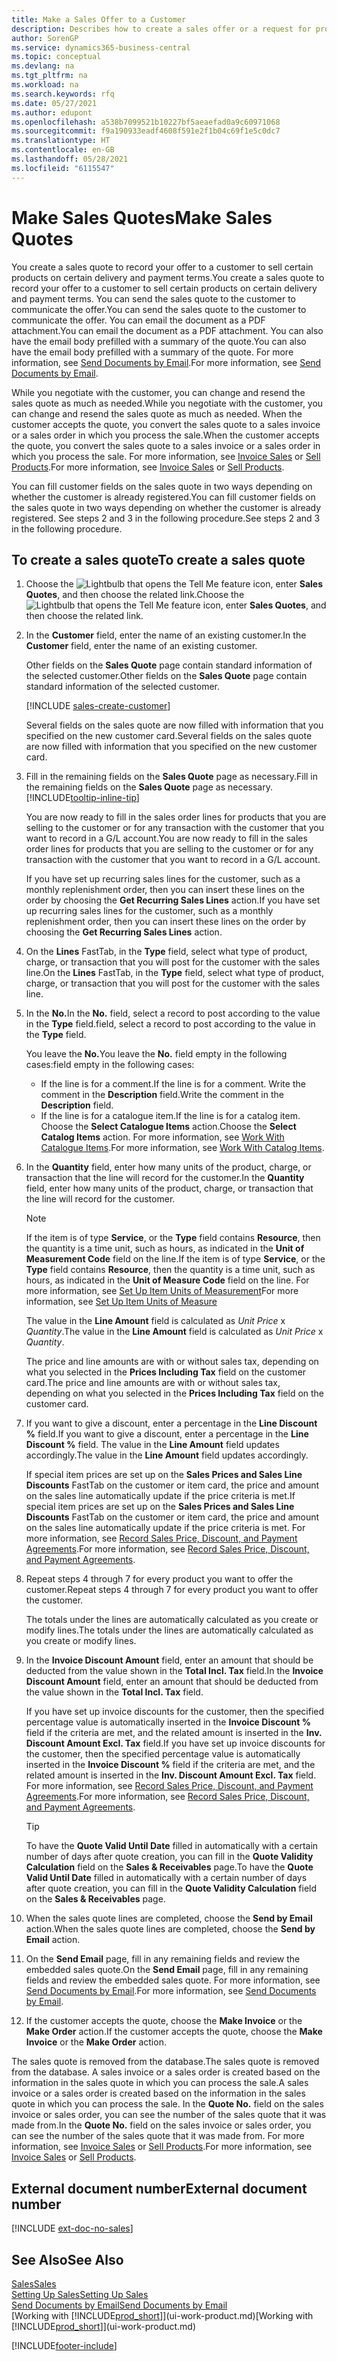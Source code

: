 ```yaml
---
title: Make a Sales Offer to a Customer
description: Describes how to create a sales offer or a request for proposal (RFQ) document to record your offer to a customer to sell products under certain terms.
author: SorenGP
ms.service: dynamics365-business-central
ms.topic: conceptual
ms.devlang: na
ms.tgt_pltfrm: na
ms.workload: na
ms.search.keywords: rfq
ms.date: 05/27/2021
ms.author: edupont
ms.openlocfilehash: a538b7099521b10227bf5aeaefad0a9c60971068
ms.sourcegitcommit: f9a190933eadf4608f591e2f1b04c69f1e5c0dc7
ms.translationtype: HT
ms.contentlocale: en-GB
ms.lasthandoff: 05/28/2021
ms.locfileid: "6115547"
---
```

# <a name="make-sales-quotes"></a><span data-ttu-id="ab176-103">Make Sales Quotes</span><span class="sxs-lookup"><span data-stu-id="ab176-103">Make Sales Quotes</span></span>

<span data-ttu-id="ab176-104">You create a sales quote to record your offer to a customer to sell certain products on certain delivery and payment terms.</span><span class="sxs-lookup"><span data-stu-id="ab176-104">You create a sales quote to record your offer to a customer to sell certain products on certain delivery and payment terms.</span></span> <span data-ttu-id="ab176-105">You can send the sales quote to the customer to communicate the offer.</span><span class="sxs-lookup"><span data-stu-id="ab176-105">You can send the sales quote to the customer to communicate the offer.</span></span> <span data-ttu-id="ab176-106">You can email the document as a PDF attachment.</span><span class="sxs-lookup"><span data-stu-id="ab176-106">You can email the document as a PDF attachment.</span></span> <span data-ttu-id="ab176-107">You can also have the email body prefilled with a summary of the quote.</span><span class="sxs-lookup"><span data-stu-id="ab176-107">You can also have the email body prefilled with a summary of the quote.</span></span> <span data-ttu-id="ab176-108">For more information, see [Send Documents by Email](ui-how-send-documents-email.md).</span><span class="sxs-lookup"><span data-stu-id="ab176-108">For more information, see [Send Documents by Email](ui-how-send-documents-email.md).</span></span>

<span data-ttu-id="ab176-109">While you negotiate with the customer, you can change and resend the sales quote as much as needed.</span><span class="sxs-lookup"><span data-stu-id="ab176-109">While you negotiate with the customer, you can change and resend the sales quote as much as needed.</span></span> <span data-ttu-id="ab176-110">When the customer accepts the quote, you convert the sales quote to a sales invoice or a sales order in which you process the sale.</span><span class="sxs-lookup"><span data-stu-id="ab176-110">When the customer accepts the quote, you convert the sales quote to a sales invoice or a sales order in which you process the sale.</span></span> <span data-ttu-id="ab176-111">For more information, see [Invoice Sales](sales-how-invoice-sales.md) or [Sell Products](sales-how-sell-products.md).</span><span class="sxs-lookup"><span data-stu-id="ab176-111">For more information, see [Invoice Sales](sales-how-invoice-sales.md) or [Sell Products](sales-how-sell-products.md).</span></span>

<span data-ttu-id="ab176-112">You can fill customer fields on the sales quote in two ways depending on whether the customer is already registered.</span><span class="sxs-lookup"><span data-stu-id="ab176-112">You can fill customer fields on the sales quote in two ways depending on whether the customer is already registered.</span></span> <span data-ttu-id="ab176-113">See steps 2 and 3 in the following procedure.</span><span class="sxs-lookup"><span data-stu-id="ab176-113">See steps 2 and 3 in the following procedure.</span></span>

## <a name="to-create-a-sales-quote"></a><span data-ttu-id="ab176-114">To create a sales quote</span><span class="sxs-lookup"><span data-stu-id="ab176-114">To create a sales quote</span></span>

1. <span data-ttu-id="ab176-115">Choose the ![Lightbulb that opens the Tell Me feature](media/ui-search/search_small.png "Tell me what you want to do") icon, enter **Sales Quotes**, and then choose the related link.</span><span class="sxs-lookup"><span data-stu-id="ab176-115">Choose the ![Lightbulb that opens the Tell Me feature](media/ui-search/search_small.png "Tell me what you want to do") icon, enter **Sales Quotes**, and then choose the related link.</span></span>
2. <span data-ttu-id="ab176-116">In the **Customer** field, enter the name of an existing customer.</span><span class="sxs-lookup"><span data-stu-id="ab176-116">In the **Customer** field, enter the name of an existing customer.</span></span>

   <span data-ttu-id="ab176-117">Other fields on the **Sales Quote** page contain standard information of the selected customer.</span><span class="sxs-lookup"><span data-stu-id="ab176-117">Other fields on the **Sales Quote** page contain standard information of the selected customer.</span></span>  

    [!INCLUDE [sales-create-customer](includes/sales-create-customer.md)]

    <span data-ttu-id="ab176-118">Several fields on the sales quote are now filled with information that you specified on the new customer card.</span><span class="sxs-lookup"><span data-stu-id="ab176-118">Several fields on the sales quote are now filled with information that you specified on the new customer card.</span></span>  
3. <span data-ttu-id="ab176-119">Fill in the remaining fields on the **Sales Quote** page as necessary.</span><span class="sxs-lookup"><span data-stu-id="ab176-119">Fill in the remaining fields on the **Sales Quote** page as necessary.</span></span> [!INCLUDE[tooltip-inline-tip](includes/tooltip-inline-tip_md.md)]  

    <span data-ttu-id="ab176-120">You are now ready to fill in the sales order lines for products that you are selling to the customer or for any transaction with the customer that you want to record in a G/L account.</span><span class="sxs-lookup"><span data-stu-id="ab176-120">You are now ready to fill in the sales order lines for products that you are selling to the customer or for any transaction with the customer that you want to record in a G/L account.</span></span>  

    <span data-ttu-id="ab176-121">If you have set up recurring sales lines for the customer, such as a monthly replenishment order, then you can insert these lines on the order by choosing the **Get Recurring Sales Lines** action.</span><span class="sxs-lookup"><span data-stu-id="ab176-121">If you have set up recurring sales lines for the customer, such as a monthly replenishment order, then you can insert these lines on the order by choosing the **Get Recurring Sales Lines** action.</span></span>  

4. <span data-ttu-id="ab176-122">On the **Lines** FastTab, in the **Type** field, select what type of product, charge, or transaction that you will post for the customer with the sales line.</span><span class="sxs-lookup"><span data-stu-id="ab176-122">On the **Lines** FastTab, in the **Type** field, select what type of product, charge, or transaction that you will post for the customer with the sales line.</span></span>
5. <span data-ttu-id="ab176-123">In the **No.**</span><span class="sxs-lookup"><span data-stu-id="ab176-123">In the **No.**</span></span> <span data-ttu-id="ab176-124">field, select a record to post according to the value in the **Type** field.</span><span class="sxs-lookup"><span data-stu-id="ab176-124">field, select a record to post according to the value in the **Type** field.</span></span>

    <span data-ttu-id="ab176-125">You leave the **No.**</span><span class="sxs-lookup"><span data-stu-id="ab176-125">You leave the **No.**</span></span> <span data-ttu-id="ab176-126">field empty in the following cases:</span><span class="sxs-lookup"><span data-stu-id="ab176-126">field empty in the following cases:</span></span>
    - <span data-ttu-id="ab176-127">If the line is for a comment.</span><span class="sxs-lookup"><span data-stu-id="ab176-127">If the line is for a comment.</span></span> <span data-ttu-id="ab176-128">Write the comment in the **Description** field.</span><span class="sxs-lookup"><span data-stu-id="ab176-128">Write the comment in the **Description** field.</span></span>
    - <span data-ttu-id="ab176-129">If the line is for a catalogue item.</span><span class="sxs-lookup"><span data-stu-id="ab176-129">If the line is for a catalog item.</span></span> <span data-ttu-id="ab176-130">Choose the **Select Catalogue Items** action.</span><span class="sxs-lookup"><span data-stu-id="ab176-130">Choose the **Select Catalog Items** action.</span></span> <span data-ttu-id="ab176-131">For more information, see [Work With Catalogue Items](inventory-how-work-nonstock-items.md).</span><span class="sxs-lookup"><span data-stu-id="ab176-131">For more information, see [Work With Catalog Items](inventory-how-work-nonstock-items.md).</span></span>

6. <span data-ttu-id="ab176-132">In the **Quantity** field, enter how many units of the product, charge, or transaction that the line will record for the customer.</span><span class="sxs-lookup"><span data-stu-id="ab176-132">In the **Quantity** field, enter how many units of the product, charge, or transaction that the line will record for the customer.</span></span>

    > [!NOTE]  
    >  <span data-ttu-id="ab176-133">If the item is of type **Service**, or the **Type** field contains **Resource**, then the quantity is a time unit, such as hours, as indicated in the **Unit of Measurement Code** field on the line.</span><span class="sxs-lookup"><span data-stu-id="ab176-133">If the item is of type **Service**, or the **Type** field contains **Resource**, then the quantity is a time unit, such as hours, as indicated in the **Unit of Measure Code** field on the line.</span></span> <span data-ttu-id="ab176-134">For more information, see [Set Up Item Units of Measurement](inventory-how-setup-units-of-measure.md)</span><span class="sxs-lookup"><span data-stu-id="ab176-134">For more information, see [Set Up Item Units of Measure](inventory-how-setup-units-of-measure.md)</span></span>

    <span data-ttu-id="ab176-135">The value in the **Line Amount** field is calculated as *Unit Price* x *Quantity*.</span><span class="sxs-lookup"><span data-stu-id="ab176-135">The value in the **Line Amount** field is calculated as *Unit Price* x *Quantity*.</span></span>  

    <span data-ttu-id="ab176-136">The price and line amounts are with or without sales tax, depending on what you selected in the **Prices Including Tax** field on the customer card.</span><span class="sxs-lookup"><span data-stu-id="ab176-136">The price and line amounts are with or without sales tax, depending on what you selected in the **Prices Including Tax** field on the customer card.</span></span>  
7. <span data-ttu-id="ab176-137">If you want to give a discount, enter a percentage in the **Line Discount %** field.</span><span class="sxs-lookup"><span data-stu-id="ab176-137">If you want to give a discount, enter a percentage in the **Line Discount %** field.</span></span> <span data-ttu-id="ab176-138">The value in the **Line Amount** field updates accordingly.</span><span class="sxs-lookup"><span data-stu-id="ab176-138">The value in the **Line Amount** field updates accordingly.</span></span>  

    <span data-ttu-id="ab176-139">If special item prices are set up on the **Sales Prices and Sales Line Discounts** FastTab on the customer or item card, the price and amount on the sales line automatically update if the price criteria is met.</span><span class="sxs-lookup"><span data-stu-id="ab176-139">If special item prices are set up on the **Sales Prices and Sales Line Discounts** FastTab on the customer or item card, the price and amount on the sales line automatically update if the price criteria is met.</span></span> <span data-ttu-id="ab176-140">For more information, see [Record Sales Price, Discount, and Payment Agreements](sales-how-record-sales-price-discount-payment-agreements.md).</span><span class="sxs-lookup"><span data-stu-id="ab176-140">For more information, see [Record Sales Price, Discount, and Payment Agreements](sales-how-record-sales-price-discount-payment-agreements.md).</span></span>  
8. <span data-ttu-id="ab176-141">Repeat steps 4 through 7 for every product you want to offer the customer.</span><span class="sxs-lookup"><span data-stu-id="ab176-141">Repeat steps 4 through 7 for every product you want to offer the customer.</span></span>

    <span data-ttu-id="ab176-142">The totals under the lines are automatically calculated as you create or modify lines.</span><span class="sxs-lookup"><span data-stu-id="ab176-142">The totals under the lines are automatically calculated as you create or modify lines.</span></span>  
9. <span data-ttu-id="ab176-143">In the **Invoice Discount Amount** field, enter an amount that should be deducted from the value shown in the **Total Incl. Tax** field.</span><span class="sxs-lookup"><span data-stu-id="ab176-143">In the **Invoice Discount Amount** field, enter an amount that should be deducted from the value shown in the **Total Incl. Tax** field.</span></span>

    <span data-ttu-id="ab176-144">If you have set up invoice discounts for the customer, then the specified percentage value is automatically inserted in the **Invoice Discount %** field if the criteria are met, and the related amount is inserted in the **Inv. Discount Amount Excl. Tax** field.</span><span class="sxs-lookup"><span data-stu-id="ab176-144">If you have set up invoice discounts for the customer, then the specified percentage value is automatically inserted in the **Invoice Discount %** field if the criteria are met, and the related amount is inserted in the **Inv. Discount Amount Excl. Tax** field.</span></span> <span data-ttu-id="ab176-145">For more information, see [Record Sales Price, Discount, and Payment Agreements](sales-how-record-sales-price-discount-payment-agreements.md).</span><span class="sxs-lookup"><span data-stu-id="ab176-145">For more information, see [Record Sales Price, Discount, and Payment Agreements](sales-how-record-sales-price-discount-payment-agreements.md).</span></span>

    > [!TIP]
    > <span data-ttu-id="ab176-146">To have the **Quote Valid Until Date** filled in automatically with a certain number of days after quote creation, you can fill in the **Quote Validity Calculation** field on the **Sales & Receivables** page.</span><span class="sxs-lookup"><span data-stu-id="ab176-146">To have the **Quote Valid Until Date** filled in automatically with a certain number of days after quote creation, you can fill in the **Quote Validity Calculation** field on the **Sales & Receivables** page.</span></span>

10. <span data-ttu-id="ab176-147">When the sales quote lines are completed, choose the **Send by Email** action.</span><span class="sxs-lookup"><span data-stu-id="ab176-147">When the sales quote lines are completed, choose the **Send by Email** action.</span></span>
11. <span data-ttu-id="ab176-148">On the **Send Email** page, fill in any remaining fields and review the embedded sales quote.</span><span class="sxs-lookup"><span data-stu-id="ab176-148">On the **Send Email** page, fill in any remaining fields and review the embedded sales quote.</span></span> <span data-ttu-id="ab176-149">For more information, see [Send Documents by Email](ui-how-send-documents-email.md).</span><span class="sxs-lookup"><span data-stu-id="ab176-149">For more information, see [Send Documents by Email](ui-how-send-documents-email.md).</span></span>
12. <span data-ttu-id="ab176-150">If the customer accepts the quote, choose the **Make Invoice** or the **Make Order** action.</span><span class="sxs-lookup"><span data-stu-id="ab176-150">If the customer accepts the quote, choose the **Make Invoice** or the **Make Order** action.</span></span>

<span data-ttu-id="ab176-151">The sales quote is removed from the database.</span><span class="sxs-lookup"><span data-stu-id="ab176-151">The sales quote is removed from the database.</span></span> <span data-ttu-id="ab176-152">A sales invoice or a sales order is created based on the information in the sales quote in which you can process the sale.</span><span class="sxs-lookup"><span data-stu-id="ab176-152">A sales invoice or a sales order is created based on the information in the sales quote in which you can process the sale.</span></span> <span data-ttu-id="ab176-153">In the **Quote No.** field on the sales invoice or sales order, you can see the number of the sales quote that it was made from.</span><span class="sxs-lookup"><span data-stu-id="ab176-153">In the **Quote No.** field on the sales invoice or sales order, you can see the number of the sales quote that it was made from.</span></span> <span data-ttu-id="ab176-154">For more information, see [Invoice Sales](sales-how-invoice-sales.md) or [Sell Products](sales-how-sell-products.md).</span><span class="sxs-lookup"><span data-stu-id="ab176-154">For more information, see [Invoice Sales](sales-how-invoice-sales.md) or [Sell Products](sales-how-sell-products.md).</span></span>  

## <a name="external-document-number"></a><span data-ttu-id="ab176-155">External document number</span><span class="sxs-lookup"><span data-stu-id="ab176-155">External document number</span></span>

[!INCLUDE [ext-doc-no-sales](includes/ext-doc-no-sales.md)]

## <a name="see-also"></a><span data-ttu-id="ab176-156">See Also</span><span class="sxs-lookup"><span data-stu-id="ab176-156">See Also</span></span>

[<span data-ttu-id="ab176-157">Sales</span><span class="sxs-lookup"><span data-stu-id="ab176-157">Sales</span></span>](sales-manage-sales.md)  
[<span data-ttu-id="ab176-158">Setting Up Sales</span><span class="sxs-lookup"><span data-stu-id="ab176-158">Setting Up Sales</span></span>](sales-setup-sales.md)  
[<span data-ttu-id="ab176-159">Send Documents by Email</span><span class="sxs-lookup"><span data-stu-id="ab176-159">Send Documents by Email</span></span>](ui-how-send-documents-email.md)  
<span data-ttu-id="ab176-160">[Working with [!INCLUDE[prod_short](includes/prod_short.md)]](ui-work-product.md)</span><span class="sxs-lookup"><span data-stu-id="ab176-160">[Working with [!INCLUDE[prod_short](includes/prod_short.md)]](ui-work-product.md)</span></span>  

[!INCLUDE[footer-include](includes/footer-banner.md)]